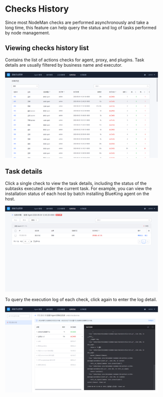 # Checks History 

Since most NodeMan checks are performed asynchronously and take a long time, this feature can help query the status and log of tasks performed by node management.

## Viewing checks history list 

Contains the list of actions checks for agent, proxy, and plugins. Task details are usually filtered by business name and executor.

![-w2020](media/20200604151141.png) 

## Task details 

Click a single check to view the task details, including the status of the subtasks executed under the current task. For example, you can view the installation status of each host by batch installing BlueKing agent on the host.

![-w2020](media/20200604151323.png) 

To query the execution log of each check, click again to enter the log detail.

![-w2020](media/20200604151350.png)
